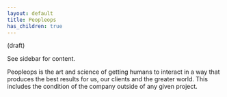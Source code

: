 ```yaml
---
layout: default
title: Peopleops
has_children: true
---
```


(draft)

See sidebar for content.

Peopleops is the art and science of getting humans to interact in a way that produces the best results for us, our clients and the greater world.
This includes the condition of the company outside of any given project.
